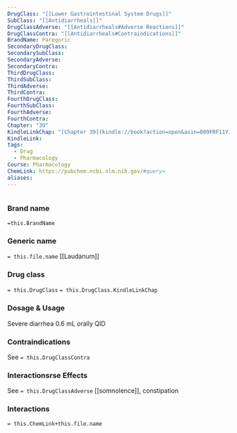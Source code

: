 ```yaml
---
DrugClass: "[[Lower Gastrointestinal System Drugs]]"
SubClass: "[[Antidiarrheals]]"
DrugClassAdverse: "[[Antidiarrheals#Adverse Reactions]]"
DrugClassContra: "[[Antidiarrheals#Contraindications]]"
BrandName: Paregoric
SecondaryDrugClass: 
SecondarySubClass: 
SecondaryAdverse: 
SecondaryContra: 
ThirdDrugClass: 
ThirdSubClass: 
ThirdAdverse: 
ThirdContra: 
FourthDrugClass: 
FourthSubClass: 
FourthAdverse: 
FourthContra: 
Chapter: "39"
KindleLinkChap: "[Chapter 39](kindle://book?action=open&asin=B09FRF11YJ&location=22145)"
KindleLink: 
tags:
  - Drug
  - Pharmacology
Course: Pharmacology
ChemLink: https://pubchem.ncbi.nlm.nih.gov/#query=
aliases:
---
```

```smiles

```

### Brand name
`=this.BrandName`

### Generic name
`= this.file.name`
[[Laudanum]]

### Drug class 
`= this.DrugClass`
	`= this.DrugClass.KindleLinkChap`

### Dosage & Usage
Severe diarrhea 
0.6 mL orally QID

### Contraindications
See `= this.DrugClassContra`

### Interactionsrse Effects
See `= this.DrugClassAdverse`
[[somnolence]], constipation

### Interactions

`= this.ChemLink+this.file.name`

